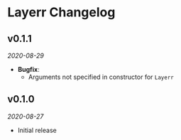 # Layerr Changelog

## v0.1.1
_2020-08-29_

 * **Bugfix**:
   * Arguments not specified in constructor for `Layerr`

## v0.1.0
_2020-08-27_

 * Initial release
